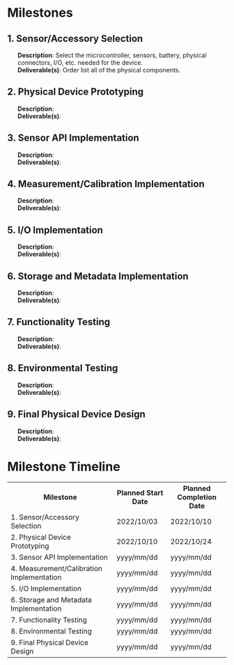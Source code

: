 # Milestones

## 1. Sensor/Accessory Selection
<ul>
  <b>Description</b>: Select the microcontroller, sensors, battery, physical connectors, I/O, etc. needed for the device.
  <br/>
  <b>Deliverable(s)</b>: Order list all of the physical components.
</ul>

## 2. Physical Device Prototyping
<ul>
  <b>Description</b>: 
  <br/>
  <b>Deliverable(s)</b>: 
</ul>

## 3. Sensor API Implementation
<ul>
  <b>Description</b>: 
  <br/>
  <b>Deliverable(s)</b>: 
</ul>

## 4. Measurement/Calibration Implementation
<ul>
  <b>Description</b>: 
  <br/>
  <b>Deliverable(s)</b>: 
</ul>

## 5. I/O Implementation
<ul>
  <b>Description</b>: 
  <br/>
  <b>Deliverable(s)</b>: 
</ul>

## 6. Storage and Metadata Implementation
<ul>
  <b>Description</b>: 
  <br/>
  <b>Deliverable(s)</b>: 
</ul>

## 7. Functionality Testing
<ul>
  <b>Description</b>: 
  <br/>
  <b>Deliverable(s)</b>: 
</ul>

## 8. Environmental Testing
<ul>
  <b>Description</b>: 
  <br/>
  <b>Deliverable(s)</b>: 
</ul>

## 9. Final Physical Device Design
<ul>
  <b>Description</b>: 
  <br/>
  <b>Deliverable(s)</b>: 
</ul>

# Milestone Timeline
<table>
  <tr>
    <th>Milestone</th>
    <th>Planned Start Date</th>
    <th>Planned Completion Date</th>
  </tr>
  <tr>
    <td>1. Sensor/Accessory Selection</td>
    <td>2022/10/03</td>
    <td>2022/10/10</td>
  </tr>
  <tr>
    <td>2. Physical Device Prototyping</td>
    <td>2022/10/10</td>
    <td>2022/10/24</td>
  </tr>
  <tr>
    <td>3. Sensor API Implementation</td>
    <td>yyyy/mm/dd</td>
    <td>yyyy/mm/dd</td>
  </tr>
  <tr>
    <td>4. Measurement/Calibration Implementation</td>
    <td>yyyy/mm/dd</td>
    <td>yyyy/mm/dd</td>
  </tr>
  <tr>
    <td>5. I/O Implementation</td>
    <td>yyyy/mm/dd</td>
    <td>yyyy/mm/dd</td>
  </tr>
  <tr>
    <td>6. Storage and Metadata Implementation</td>
    <td>yyyy/mm/dd</td>
    <td>yyyy/mm/dd</td>
  </tr>
  <tr>
    <td>7. Functionality Testing</td>
    <td>yyyy/mm/dd</td>
    <td>yyyy/mm/dd</td>
  </tr>
  <tr>
    <td>8. Environmental Testing</td>
    <td>yyyy/mm/dd</td>
    <td>yyyy/mm/dd</td>
  </tr>
  <tr>
    <td>9. Final Physical Device Design</td>
    <td>yyyy/mm/dd</td>
    <td>yyyy/mm/dd</td>
  </tr>
</table>
